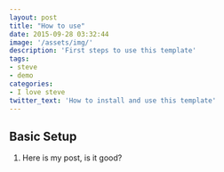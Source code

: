 ```yaml
---
layout: post
title: "How to use"
date: 2015-09-28 03:32:44
image: '/assets/img/'
description: 'First steps to use this template'
tags:
- steve 
- demo 
categories:
- I love steve
twitter_text: 'How to install and use this template'
---
```


## Basic Setup

1. Here is my post, is it good?





